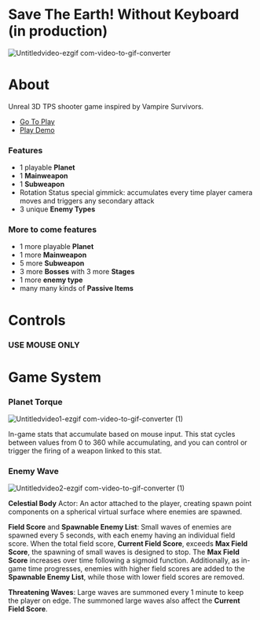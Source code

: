 # Save The Earth! Without Keyboard (in production)

![Untitledvideo-ezgif com-video-to-gif-converter](https://github.com/user-attachments/assets/da3ba9e3-a6de-4619-a9be-64dce96ffd9b)

# About
Unreal 3D TPS shooter game inspired by Vampire Survivors.

- [Go To Play](https://drive.google.com/drive/folders/1Eu-mHCERa7LGEWnDuUfecRwAdXO3PLlG?usp=sharing)
- [Play Demo](https://www.youtube.com/watch?v=y_v1nA_0aPI&ab_channel=%ED%9B%84%EB%85%B8%EB%B0%94%EC%8A%A4)

### Features
- 1 playable **Planet**
- 1 **Mainweapon**
- 1 **Subweapon**
- Rotation Status special gimmick: accumulates every time player camera moves and triggers any secondary attack
- 3 unique **Enemy Types**

### More to come features
- 1 more playable **Planet**
- 1 more **Mainweapon**
- 5 more **Subweapon**
- 3 more **Bosses** with 3 more **Stages**
- 1 more **enemy type**
- many many kinds of **Passive Items**

# Controls
### USE MOUSE ONLY

# Game System

### Planet Torque

![Untitledvideo1-ezgif com-video-to-gif-converter (1)](https://github.com/user-attachments/assets/d6f363f7-b987-4a16-8ce2-d919cd6fbc3f)

In-game stats that accumulate based on mouse input.
This stat cycles between values from 0 to 360 while accumulating, and you can control or trigger the firing of a weapon linked to this stat.

### Enemy Wave

![Untitledvideo2-ezgif com-video-to-gif-converter (1)](https://github.com/user-attachments/assets/dd68c407-825d-426a-b3ce-9d28def10dcd)

**Celestial Body** Actor: An actor attached to the player, creating spawn point components on a spherical virtual surface where enemies are spawned.

**Field Score** and **Spawnable Enemy List**: Small waves of enemies are spawned every 5 seconds, with each enemy having an individual field score. When the total field score, **Current Field Score**, exceeds **Max Field Score**, the spawning of small waves is designed to stop. The **Max Field Score** increases over time following a sigmoid function. Additionally, as in-game time progresses, enemies with higher field scores are added to the **Spawnable Enemy List**, while those with lower field scores are removed.

**Threatening Waves**: Large waves are summoned every 1 minute to keep the player on edge. The summoned large waves also affect the **Current Field Score**.
